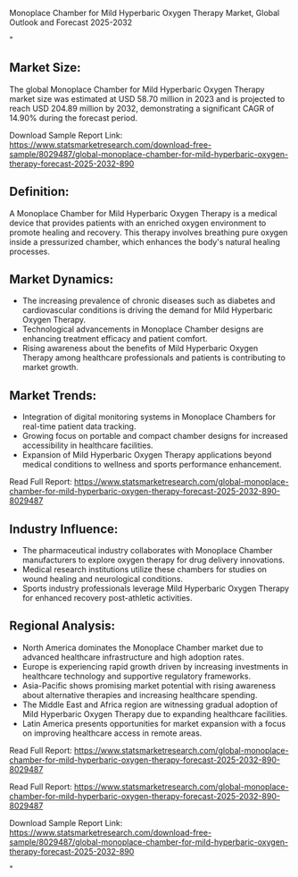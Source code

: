 Monoplace Chamber for Mild Hyperbaric Oxygen Therapy Market, Global Outlook and Forecast 2025-2032

"<h2>Market Size:</h2>
<p>The global Monoplace Chamber for Mild Hyperbaric Oxygen Therapy market size was estimated at USD 58.70 million in 2023 and is projected to reach USD 204.89 million by 2032, demonstrating a significant CAGR of 14.90% during the forecast period.</p>
<p>Download Sample Report Link: <a href='https://www.statsmarketresearch.com/download-free-sample/8029487/global-monoplace-chamber-for-mild-hyperbaric-oxygen-therapy-forecast-2025-2032-890'>https://www.statsmarketresearch.com/download-free-sample/8029487/global-monoplace-chamber-for-mild-hyperbaric-oxygen-therapy-forecast-2025-2032-890</a></p>

<h2>Definition:</h2>
<p>A Monoplace Chamber for Mild Hyperbaric Oxygen Therapy is a medical device that provides patients with an enriched oxygen environment to promote healing and recovery. This therapy involves breathing pure oxygen inside a pressurized chamber, which enhances the body's natural healing processes.</p>

<h2>Market Dynamics:</h2>
<ul>
  <li>The increasing prevalence of chronic diseases such as diabetes and cardiovascular conditions is driving the demand for Mild Hyperbaric Oxygen Therapy.</li>
  <li>Technological advancements in Monoplace Chamber designs are enhancing treatment efficacy and patient comfort.</li>
  <li>Rising awareness about the benefits of Mild Hyperbaric Oxygen Therapy among healthcare professionals and patients is contributing to market growth.</li>
</ul>

<h2>Market Trends:</h2>
<ul>
  <li>Integration of digital monitoring systems in Monoplace Chambers for real-time patient data tracking.</li>
  <li>Growing focus on portable and compact chamber designs for increased accessibility in healthcare facilities.</li>
  <li>Expansion of Mild Hyperbaric Oxygen Therapy applications beyond medical conditions to wellness and sports performance enhancement.</li>
</ul>
<p>Read Full Report: <a href='https://www.statsmarketresearch.com/global-monoplace-chamber-for-mild-hyperbaric-oxygen-therapy-forecast-2025-2032-890-8029487'>https://www.statsmarketresearch.com/global-monoplace-chamber-for-mild-hyperbaric-oxygen-therapy-forecast-2025-2032-890-8029487</a></p>

<h2>Industry Influence:</h2>
<ul>
  <li>The pharmaceutical industry collaborates with Monoplace Chamber manufacturers to explore oxygen therapy for drug delivery innovations.</li>
  <li>Medical research institutions utilize these chambers for studies on wound healing and neurological conditions.</li>
  <li>Sports industry professionals leverage Mild Hyperbaric Oxygen Therapy for enhanced recovery post-athletic activities.</li>
</ul>

<h2>Regional Analysis:</h2>
<ul>
  <li>North America dominates the Monoplace Chamber market due to advanced healthcare infrastructure and high adoption rates.</li>
  <li>Europe is experiencing rapid growth driven by increasing investments in healthcare technology and supportive regulatory frameworks.</li>
  <li>Asia-Pacific shows promising market potential with rising awareness about alternative therapies and increasing healthcare spending.</li>
  <li>The Middle East and Africa region are witnessing gradual adoption of Mild Hyperbaric Oxygen Therapy due to expanding healthcare facilities.</li>
  <li>Latin America presents opportunities for market expansion with a focus on improving healthcare access in remote areas.</li>
</ul>
<p>Read Full Report: <a href='https://www.statsmarketresearch.com/global-monoplace-chamber-for-mild-hyperbaric-oxygen-therapy-forecast-2025-2032-890-8029487'>https://www.statsmarketresearch.com/global-monoplace-chamber-for-mild-hyperbaric-oxygen-therapy-forecast-2025-2032-890-8029487</a></p>

<p>Read Full Report: <a href='https://www.statsmarketresearch.com/global-monoplace-chamber-for-mild-hyperbaric-oxygen-therapy-forecast-2025-2032-890-8029487'>https://www.statsmarketresearch.com/global-monoplace-chamber-for-mild-hyperbaric-oxygen-therapy-forecast-2025-2032-890-8029487</a></p>
<p>Download Sample Report Link: <a href='https://www.statsmarketresearch.com/download-free-sample/8029487/global-monoplace-chamber-for-mild-hyperbaric-oxygen-therapy-forecast-2025-2032-890'>https://www.statsmarketresearch.com/download-free-sample/8029487/global-monoplace-chamber-for-mild-hyperbaric-oxygen-therapy-forecast-2025-2032-890</a></p>"
